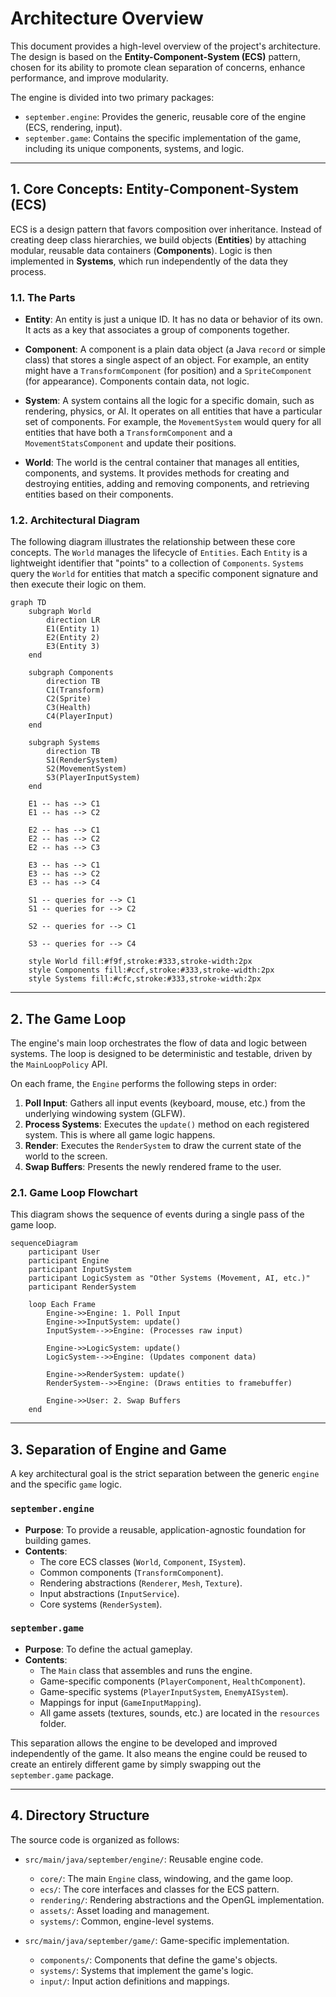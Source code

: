# Architecture Overview

This document provides a high-level overview of the project's architecture. The design is based on the **Entity-Component-System (ECS)** pattern, chosen for its ability to promote clean separation of concerns, enhance performance, and improve modularity.

The engine is divided into two primary packages:
- `september.engine`: Provides the generic, reusable core of the engine (ECS, rendering, input).
- `september.game`: Contains the specific implementation of the game, including its unique components, systems, and logic.

---

## 1. Core Concepts: Entity-Component-System (ECS)

ECS is a design pattern that favors composition over inheritance. Instead of creating deep class hierarchies, we build objects (**Entities**) by attaching modular, reusable data containers (**Components**). Logic is then implemented in **Systems**, which run independently of the data they process.

### 1.1. The Parts

- **Entity**: An entity is just a unique ID. It has no data or behavior of its own. It acts as a key that associates a group of components together.

- **Component**: A component is a plain data object (a Java `record` or simple class) that stores a single aspect of an object. For example, an entity might have a `TransformComponent` (for position) and a `SpriteComponent` (for appearance). Components contain data, not logic.

- **System**: A system contains all the logic for a specific domain, such as rendering, physics, or AI. It operates on all entities that have a particular set of components. For example, the `MovementSystem` would query for all entities that have both a `TransformComponent` and a `MovementStatsComponent` and update their positions.

- **World**: The world is the central container that manages all entities, components, and systems. It provides methods for creating and destroying entities, adding and removing components, and retrieving entities based on their components.

### 1.2. Architectural Diagram

The following diagram illustrates the relationship between these core concepts. The `World` manages the lifecycle of `Entities`. Each `Entity` is a lightweight identifier that "points" to a collection of `Components`. `Systems` query the `World` for entities that match a specific component signature and then execute their logic on them.

```mermaid
graph TD
    subgraph World
        direction LR
        E1(Entity 1)
        E2(Entity 2)
        E3(Entity 3)
    end

    subgraph Components
        direction TB
        C1(Transform)
        C2(Sprite)
        C3(Health)
        C4(PlayerInput)
    end

    subgraph Systems
        direction TB
        S1(RenderSystem)
        S2(MovementSystem)
        S3(PlayerInputSystem)
    end

    E1 -- has --> C1
    E1 -- has --> C2

    E2 -- has --> C1
    E2 -- has --> C2
    E2 -- has --> C3

    E3 -- has --> C1
    E3 -- has --> C2
    E3 -- has --> C4

    S1 -- queries for --> C1
    S1 -- queries for --> C2

    S2 -- queries for --> C1

    S3 -- queries for --> C4

    style World fill:#f9f,stroke:#333,stroke-width:2px
    style Components fill:#ccf,stroke:#333,stroke-width:2px
    style Systems fill:#cfc,stroke:#333,stroke-width:2px
```

---

## 2. The Game Loop

The engine's main loop orchestrates the flow of data and logic between systems. The loop is designed to be deterministic and testable, driven by the `MainLoopPolicy` API.

On each frame, the `Engine` performs the following steps in order:

1.  **Poll Input**: Gathers all input events (keyboard, mouse, etc.) from the underlying windowing system (GLFW).
2.  **Process Systems**: Executes the `update()` method on each registered system. This is where all game logic happens.
3.  **Render**: Executes the `RenderSystem` to draw the current state of the world to the screen.
4.  **Swap Buffers**: Presents the newly rendered frame to the user.

### 2.1. Game Loop Flowchart

This diagram shows the sequence of events during a single pass of the game loop.

```mermaid
sequenceDiagram
    participant User
    participant Engine
    participant InputSystem
    participant LogicSystem as "Other Systems (Movement, AI, etc.)"
    participant RenderSystem

    loop Each Frame
        Engine->>Engine: 1. Poll Input
        Engine->>InputSystem: update()
        InputSystem-->>Engine: (Processes raw input)

        Engine->>LogicSystem: update()
        LogicSystem-->>Engine: (Updates component data)

        Engine->>RenderSystem: update()
        RenderSystem-->>Engine: (Draws entities to framebuffer)

        Engine->>User: 2. Swap Buffers
    end
```

---

## 3. Separation of Engine and Game

A key architectural goal is the strict separation between the generic `engine` and the specific `game` logic.

### `september.engine`

- **Purpose**: To provide a reusable, application-agnostic foundation for building games.
- **Contents**:
    - The core ECS classes (`World`, `Component`, `ISystem`).
    - Common components (`TransformComponent`).
    - Rendering abstractions (`Renderer`, `Mesh`, `Texture`).
    - Input abstractions (`InputService`).
    - Core systems (`RenderSystem`).

### `september.game`

- **Purpose**: To define the actual gameplay.
- **Contents**:
    - The `Main` class that assembles and runs the engine.
    - Game-specific components (`PlayerComponent`, `HealthComponent`).
    - Game-specific systems (`PlayerInputSystem`, `EnemyAISystem`).
    - Mappings for input (`GameInputMapping`).
    - All game assets (textures, sounds, etc.) are located in the `resources` folder.

This separation allows the engine to be developed and improved independently of the game. It also means the engine could be reused to create an entirely different game by simply swapping out the `september.game` package.

---

## 4. Directory Structure

The source code is organized as follows:

- `src/main/java/september/engine/`: Reusable engine code.
    - `core/`: The main `Engine` class, windowing, and the game loop.
    - `ecs/`: The core interfaces and classes for the ECS pattern.
    - `rendering/`: Rendering abstractions and the OpenGL implementation.
    - `assets/`: Asset loading and management.
    - `systems/`: Common, engine-level systems.

- `src/main/java/september/game/`: Game-specific implementation.
    - `components/`: Components that define the game's objects.
    - `systems/`: Systems that implement the game's logic.
    - `input/`: Input action definitions and mappings.
